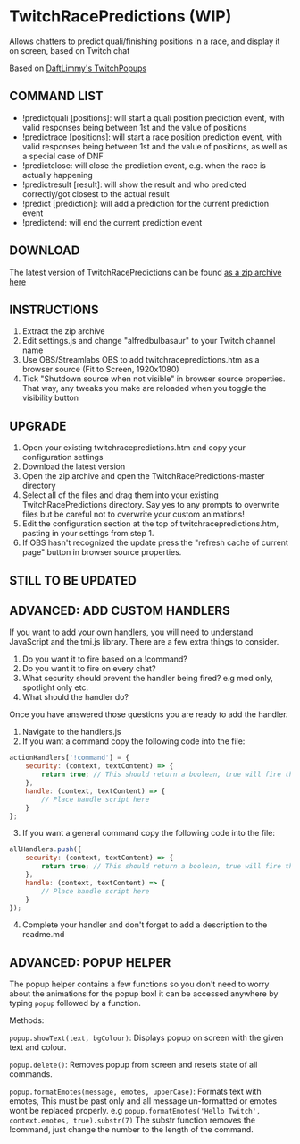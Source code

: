 # TwitchRacePredictions (WIP)

Allows chatters to predict quali/finishing positions in a race, and display it on screen, based on Twitch chat

Based on [DaftLimmy's TwitchPopups](https://github.com/DaftLimmy/TwitchPopups)

## COMMAND LIST

- !predictquali [positions]: will start a quali position prediction event, with valid responses being between 1st and the value of positions
- !predictrace [positions]: will start a race position prediction event, with valid responses being between 1st and the value of positions, as well as a special case of DNF
- !predictclose: will close the prediction event, e.g. when the race is actually happening
- !predictresult [result]: will show the result and who predicted correctly/got closest to the actual result
- !predict [prediction]: will add a prediction for the current prediction event
- !predictend: will end the current prediction event

## DOWNLOAD

The latest version of TwitchRacePredictions can be found [as a zip archive here](https://github.com/ngreenan/TwitchRacePredictions/archive/master.zip)

## INSTRUCTIONS

1. Extract the zip archive
2. Edit settings.js and change "alfredbulbasaur" to your Twitch channel name
3. Use OBS/Streamlabs OBS to add twitchracepredictions.htm as a browser source (Fit to Screen, 1920x1080)
4. Tick "Shutdown source when not visible" in browser source properties. That way, any tweaks you make are reloaded when you toggle the visibility button

## UPGRADE
1. Open your existing twitchracepredictions.htm and copy your configuration settings
2. Download the latest version
3. Open the zip archive and open the TwitchRacePredictions-master directory
4. Select all of the files and drag them into your existing TwitchRacePredictions directory. Say yes to any prompts to overwrite files but be careful not to overwrite your custom animations!
5. Edit the configuration section at the top of twitchracepredictions.htm, pasting in your settings from step 1.
6. If OBS hasn't recognized the update press the "refresh cache of current page" button in browser source properties.

## STILL TO BE UPDATED

## ADVANCED: ADD CUSTOM HANDLERS
If you want to add your own handlers, you will need to understand JavaScript and the tmi.js library.
There are a few extra things to consider.
1. Do you want it to fire based on a !command?
2. Do you want it to fire on every chat?
3. What security should prevent the handler being fired? e.g mod only, spotlight only etc.
4. What should the handler do?

Once you have answered those questions you are ready to add the handler.

1. Navigate to the handlers.js
2. If you want a command copy the following code into the file:
``` javascript
actionHandlers['!command'] = {
    security: (context, textContent) => {
        return true; // This should return a boolean, true will fire the handler
    },
    handle: (context, textContent) => {
        // Place handle script here
    }
};
```
3. If you want a general command copy the following code into the file:
``` javascript
allHandlers.push({
    security: (context, textContent) => {
        return true; // This should return a boolean, true will fire the handler
    },
    handle: (context, textContent) => {
        // Place handle script here
    }
});
```
4. Complete your handler and don't forget to add a description to the readme.md

## ADVANCED: POPUP HELPER
The popup helper contains a few functions so you don't need to worry about the animations for the popup box! it can be accessed anywhere by typing `popup` followed by a function.

Methods:

`popup.showText(text, bgColour)`: Displays popup on screen with the given text and colour.

`popup.delete()`: Removes popup from screen and resets state of all commands.

`popup.formatEmotes(message, emotes, upperCase)`: Formats text with emotes, This must be past only and all message un-formatted or emotes wont be replaced properly. e.g `popup.formatEmotes('Hello Twitch', context.emotes, true).substr(7)` The substr function removes the !command, just change the number to the length of the command.
